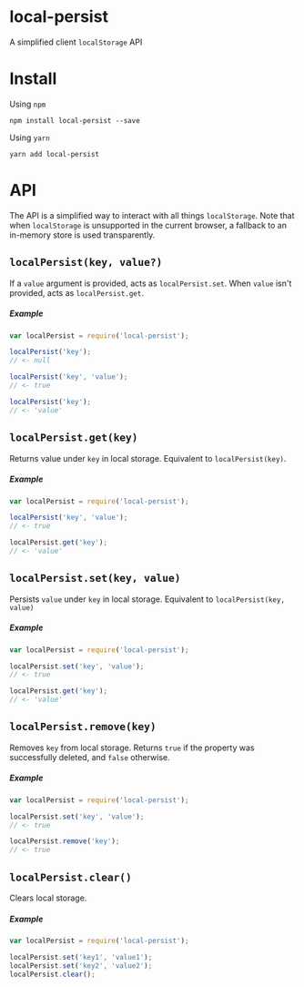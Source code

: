 # local-persist
A simplified client `localStorage` API

# Install
Using `npm`
```shell
npm install local-persist --save
```

Using `yarn`
```shell
yarn add local-persist
```

# API

The API is a simplified way to interact with all things `localStorage`. Note that when `localStorage` is unsupported in the current browser, a fallback to an in-memory store is used transparently.

## `localPersist(key, value?)`

If a `value` argument is provided, acts as `localPersist.set`. When `value` isn't provided, acts as `localPersist.get`.

##### Example

```js
var localPersist = require('local-persist');

localPersist('key');
// <- null

localPersist('key', 'value');
// <- true

localPersist('key');
// <- 'value'
```

## `localPersist.get(key)`

Returns value under `key` in local storage. Equivalent to `localPersist(key)`.

##### Example

```js
var localPersist = require('local-persist');

localPersist('key', 'value');
// <- true

localPersist.get('key');
// <- 'value'
```

## `localPersist.set(key, value)`

Persists `value` under `key` in local storage. Equivalent to `localPersist(key, value)`

##### Example

```js
var localPersist = require('local-persist');

localPersist.set('key', 'value');
// <- true

localPersist.get('key');
// <- 'value'
```

## `localPersist.remove(key)`

Removes `key` from local storage. Returns `true` if the property was successfully deleted, and `false` otherwise.

##### Example

```js
var localPersist = require('local-persist');

localPersist.set('key', 'value');
// <- true

localPersist.remove('key');
// <- true
```

## `localPersist.clear()`

Clears local storage.

##### Example

```js
var localPersist = require('local-persist');

localPersist.set('key1', 'value1');
localPersist.set('key2', 'value2');
localPersist.clear();
```